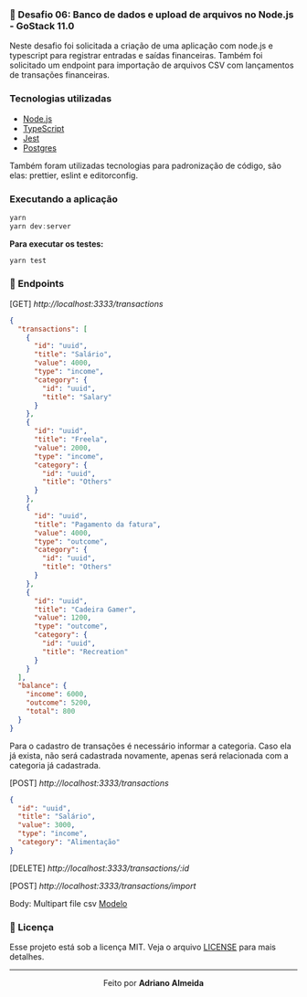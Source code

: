 ### :rocket: Desafio 06: Banco de dados e upload de arquivos no Node.js - GoStack 11.0
Neste desafio foi solicitada a criação de uma aplicação com node.js e typescript para
registrar entradas e saídas financeiras. Também foi solicitado um endpoint para
importação de arquivos CSV com lançamentos de transações financeiras.


### Tecnologias utilizadas

- [Node.js](https://nodejs.org/en/)
- [TypeScript](https://www.typescriptlang.org/)
- [Jest](https://www.npmjs.com/package/jest)
- [Postgres](https://www.postgresql.org/)

Também foram utilizadas tecnologias para padronização de código, são elas:
prettier, eslint e editorconfig.

### Executando a aplicação

```js
yarn
yarn dev:server
```

**Para executar os testes:**

```js
yarn test
```

### :muscle: Endpoints


[GET] *http://localhost:3333/transactions*
```json
{
  "transactions": [
    {
      "id": "uuid",
      "title": "Salário",
      "value": 4000,
      "type": "income",
      "category": {
        "id": "uuid",
        "title": "Salary"
      }
    },
    {
      "id": "uuid",
      "title": "Freela",
      "value": 2000,
      "type": "income",
      "category": {
        "id": "uuid",
        "title": "Others"
      }
    },
    {
      "id": "uuid",
      "title": "Pagamento da fatura",
      "value": 4000,
      "type": "outcome",
      "category": {
        "id": "uuid",
        "title": "Others"
      }
    },
    {
      "id": "uuid",
      "title": "Cadeira Gamer",
      "value": 1200,
      "type": "outcome",
      "category": {
        "id": "uuid",
        "title": "Recreation"
      }
    }
  ],
  "balance": {
    "income": 6000,
    "outcome": 5200,
    "total": 800
  }
}
```

Para o cadastro de transações é necessário informar a categoria. Caso ela
já exista, não será cadastrada novamente, apenas será relacionada com a
categoria já cadastrada.

[POST] *http://localhost:3333/transactions*
```json
{
  "id": "uuid",
  "title": "Salário",
  "value": 3000,
  "type": "income",
  "category": "Alimentação"
}
```

[DELETE] *http://localhost:3333/transactions/:id*

[POST] *http://localhost:3333/transactions/import*

Body: Multipart
file csv [Modelo](https://github.com/adrianoluisalmeida/desafio-06-gostack11/blob/master/src/__tests__/import_template.csv)


### :memo: Licença

Esse projeto está sob a licença MIT. Veja o arquivo [LICENSE](LICENSE.md) para mais detalhes.

---

<p align="center">Feito  por <strong>Adriano Almeida</p>
